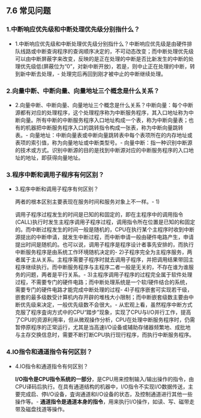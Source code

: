 ## 7.6 常见问题

### 1.中断响应优先级和中断处理优先级分别指什么？

*   1.中断响应优先级和中断处理优先级分别指什么？中断响应优先级是由硬件排队线路或中断查询程序的查询顺序决定的，不可动态改变；而中断处理优先级可以由中断屏蔽字来改变，反映的是正在处理的中断是否比新发生的中断的处理优先级低(屏蔽位为“0”，对新中断开放)，若是，则中止正在处理的中断，转到新中断去处理，-
    处理完后再回到刚才被中止的中断继续处理。

### 2.向量中断、中断向量、向量地址三个概念是什么关系？

*   2.向量中断、中断向量、向量地址三个概念是什么关系？中断向量：每个中断源都有对应的处理程序，这个处理程序称为中断服务程序，其入口地址称为中断向量。所有中断的中断服务程序入口地址构成一个表，称为中断向量表；也有的机器把中断服务程序入口的跳转指令构成一张表，称为中断向量跳转表。-
    向量地址：中断向量表或中断向量跳转表中每个表项所在的内存地址或表项的索引值，称为向量地址或中断类型号。-
    向量中断：指一种识别中断源的技术或方式。识别中断源的目的是找到中断源对应的中断服务程序的入口地址的地址，即获得向量地址。

### 3.程序中断和调用子程序有何区别？

*   3.程序中断和调用子程序有何区别？
    
    两者的根本区别主要表现在服务时间和服务对象上不一样。-
    1)
    
    调用子程序过程发生的时间是已知的和固定的，即在主程序中的调用指令(CALL)执行时发生主程序调用子程序过程，调用指令所在位置是已知的和固定的。而中断过程发生的时间一般是随机的，CPU在执行某个主程序时收到中断源提出的中断申请，就发生中断过程，而中断申请一般由硬件电路产生，申请提出时间是随机的。也可以说，调用子程序是程序设计者事先安排的，而执行中断服务程序是由系统工作环境随机决定的-
    2)子程序完全为主程序服务，两者属于主从关系。主程序需要子程序时就去调用子程序，并把调用结果带回主程序继续执行。而中断服务程序与主程序二者一般是无关的，不存在谁为谁服务的问题，两者是平行关系。-
    3)主程序调用子程序的过程完全属于软件处理过程，不需要专门的硬件电路；而中断处理系统是一个软/硬件结合的系统，需要专门的硬件电路才能完成中断处理的过程-
    4)子程序嵌套可实现若干级，嵌套的最多级数受计算机内存开辟的堆栈大小限制；而中断嵌套级数主要由中断优先级来决定，一般优先级数不会很大。-
    从宏观上看，虽然程序中断方式克服了程序査询方式中的CPU“踏步”现象，实现了CPU与I/O并行工作，提高了CPU的资源利用率，但从微观操作分析，CPU在处理中断服务程序时，仍需暂停原程序的正常运行，尤其是当高速I/O设备或辅助存储器频繁地、成批地与主存交换信息时，需要不断打断CPU执行现行程序，而执行中断服务程序。

### 4.IO指令和通道指令有何区别？

*   4.IO指令和通道指令有何区别？
    
    **I/O指令是CPU指令系统的一部分**，是CPU用来控制输入/输出操作的指令，由CPU译码后执行。在具有通道结构的机器中，I/O指令不实现I/O数据传送，主要完成启、停I/O设备，査询通道和I/O设备的状态，及控制通道进行其他一些操作等。-
    **通道指令是通道本身的指令**，用来执行I/O操作，如读、写、磁带走带及磁盘找道等操作。